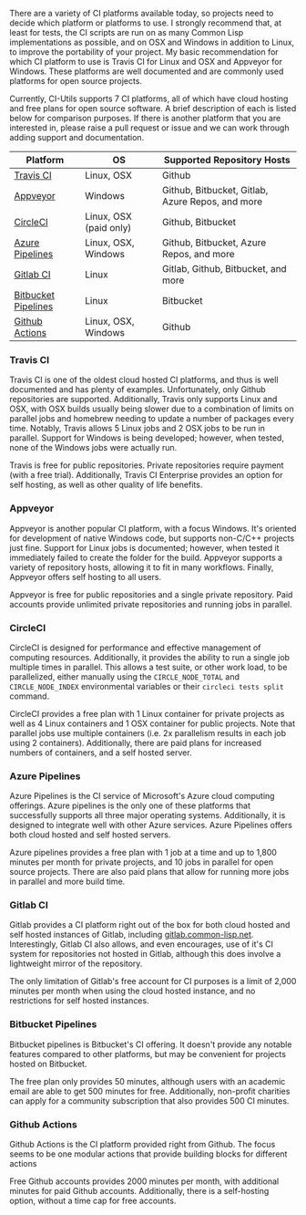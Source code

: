 There are a variety of CI platforms available today, so projects need to decide which platform or platforms to use.
I strongly recommend that, at least for tests, the CI scripts are run on as many Common Lisp implementations as possible, and on OSX and Windows in addition to Linux, to improve the portability of your project.
My basic recommendation for which CI platform to use is Travis CI for Linux and OSX and Appveyor for Windows.
These platforms are well documented and are commonly used platforms for open source projects.

Currently, CI-Utils supports 7 CI platforms, all of which have cloud hosting and free plans for open source software.
A brief description of each is listed below for comparison purposes.
If there is another platform that you are interested in, please raise a pull request or issue and we can work through adding support and documentation.

| Platform | OS | Supported Repository Hosts |
| -------- | -- | -------------------------- |
| [Travis CI](#travis-ci) | Linux, OSX | Github |
| [Appveyor](#appveyor) | Windows | Github, Bitbucket, Gitlab, Azure Repos, and more |
| [CircleCI](#circleci) | Linux, OSX (paid only) | Github, Bitbucket |
| [Azure Pipelines](#azure-pipelines) | Linux, OSX, Windows | Github, Bitbucket, Azure Repos, and more |
| [Gitlab CI](#gitlab-ci) | Linux | Gitlab, Github, Bitbucket, and more |
| [Bitbucket Pipelines](#bitbucket-pipelines) | Linux | Bitbucket |
| [Github Actions](#github-actions) | Linux, OSX, Windows | Github |


### Travis CI
Travis CI is one of the oldest cloud hosted CI platforms, and thus is well documented and has plenty of examples.
Unfortunately, only Github repositories are supported.
Additionally, Travis only supports Linux and OSX, with OSX builds usually being slower due to a combination of limits on parallel jobs and homebrew needing to update a number of packages every time.
Notably, Travis allows 5 Linux jobs and 2 OSX jobs to be run in parallel.
Support for Windows is being developed; however, when tested, none of the Windows jobs were actually run.

Travis is free for public repositories.
Private repositories require payment (with a free trial).
Additionally, Travis CI Enterprise provides an option for self hosting, as well as other quality of life benefits.

### Appveyor
Appveyor is another popular CI platform, with a focus Windows.
It's oriented for development of native Windows code, but supports non-C/C++ projects just fine.
Support for Linux jobs is documented; however, when tested it immediately failed to create the folder for the build.
Appveyor supports a variety of repository hosts, allowing it to fit in many workflows.
Finally, Appveyor offers self hosting to all users.

Appveyor is free for public repositories and a single private repository.
Paid accounts provide unlimited private repositories and running jobs in parallel.

### CircleCI
CircleCI is designed for performance and effective management of computing resources.
Additionally, it provides the ability to run a single job multiple times in parallel.
This allows a test suite, or other work load, to be parallelized, either manually using the `CIRCLE_NODE_TOTAL` and `CIRCLE_NODE_INDEX` environmental variables or their `circleci tests split` command.

CircleCI provides a free plan with 1 Linux container for private projects as well as 4 Linux containers and 1 OSX container for public projects.
Note that parallel jobs use multiple containers (i.e. 2x parallelism results in each job using 2 containers).
Additionally, there are paid plans for increased numbers of containers, and a self hosted server.

### Azure Pipelines
Azure Pipelines is the CI service of Microsoft's Azure cloud computing offerings.
Azure pipelines is the only one of these platforms that successfully supports all three major operating systems.
Additionally, it is designed to integrate well with other Azure services.
Azure Pipelines offers both cloud hosted and self hosted servers.

Azure pipelines provides a free plan with 1 job at a time and up to 1,800 minutes per month for private projects, and 10 jobs in parallel for open source projects.
There are also paid plans that allow for running more jobs in parallel and more build time.


### Gitlab CI
Gitlab provides a CI platform right out of the box for both cloud hosted and self hosted instances of Gitlab, including [gitlab.common-lisp.net](https://gitlab.common-lisp.net).
Interestingly, Gitlab CI also allows, and even encourages, use of it's CI system for repositories not hosted in Gitlab, although this does involve a lightweight mirror of the repository.

The only limitation of Gitlab's free account for CI purposes is a limit of 2,000 minutes per month when using the cloud hosted instance, and no restrictions for self hosted instances.

### Bitbucket Pipelines
Bitbucket pipelines is Bitbucket's CI offering.
It doesn't provide any notable features compared to other platforms, but may be convenient for projects hosted on Bitbucket.

The free plan only provides 50 minutes, although users with an academic email are able to get 500 minutes for free.
Additionally, non-profit charities can apply for a community subscription that also provides 500 CI minutes.


### Github Actions
Github Actions is the CI platform provided right from Github.
The focus seems to be one modular actions that provide building blocks for different actions

Free Github accounts provides 2000 minutes per month, with additional minutes for paid Github accounts.
Additionally, there is a self-hosting option, without a time cap for free accounts.
